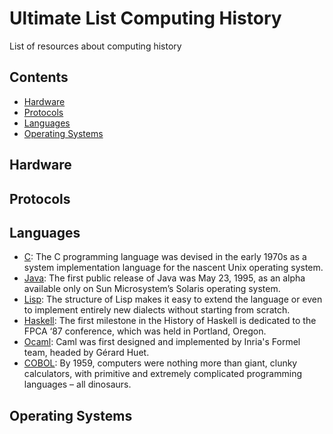# Ultimate List Computing History
List of resources about computing history

## Contents
- [Hardware](#hardware)
- [Protocols]({protocols)
- [Languages](#languages)
- [Operating Systems](#operating-systems)


## Hardware

## Protocols

## Languages

- [C](https://www.bell-labs.com/usr/dmr/www/chist.html): The C programming language was devised in the early 1970s as a system implementation language for the nascent Unix operating system.
- [Java](https://www.oreilly.com/library/view/java-the-legend/9781492048299/ch01.html): The first public release of Java was May 23, 1995, as an alpha available only on Sun Microsystem’s Solaris operating system.
- [Lisp](https://redirect.cs.umbc.edu/courses/331/resources/papers/Evolution-of-Lisp.pdf): The structure of Lisp makes it easy to extend the language or even to implement entirely new dialects without starting from scratch.
- [Haskell](https://serokell.io/blog/haskell-history): The first milestone in the History of Haskell is dedicated to the FPCA ‘87 conference, which was held in Portland, Oregon.
- [Ocaml](https://v2.ocaml.org/learn/history.html): Caml was first designed and implemented by Inria's Formel team, headed by Gérard Huet.
- [COBOL](https://www.thepowermba.com/en/blog/cobol-the-legendary-programming-language-that-you-have-to-know-about): By 1959, computers were nothing more than giant, clunky calculators, with primitive and extremely complicated programming languages – all dinosaurs.

## Operating Systems
